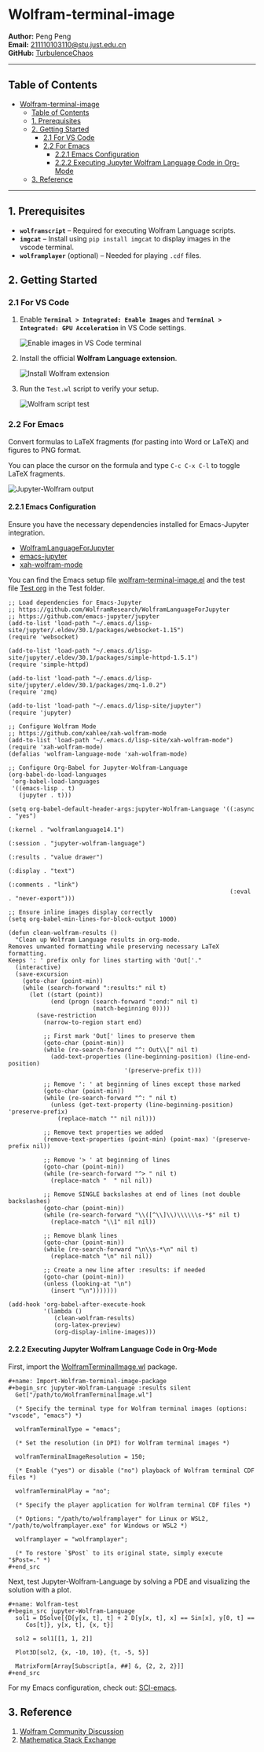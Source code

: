 # Wolfram-terminal-image

**Author:** Peng Peng  \
**Email:** [211110103110@stu.just.edu.cn](mailto:211110103110@stu.just.edu.cn)  \
**GitHub:** [TurbulenceChaos](https://github.com/TurbulenceChaos)

---

## Table of Contents

- [Wolfram-terminal-image](#wolfram-terminal-image)
  - [Table of Contents](#table-of-contents)
  - [1. Prerequisites](#1-prerequisites)
  - [2. Getting Started](#2-getting-started)
    - [2.1 For VS Code](#21-for-vs-code)
    - [2.2 For Emacs](#22-for-emacs)
      - [2.2.1 Emacs Configuration](#221-emacs-configuration)
      - [2.2.2 Executing Jupyter Wolfram Language Code in Org-Mode](#222-executing-jupyter-wolfram-language-code-in-org-mode)
  - [3. Reference](#3-reference)

---

## 1. Prerequisites
- **`wolframscript`** – Required for executing Wolfram Language scripts.
- **`imgcat`** – Install using `pip install imgcat` to display images in the vscode terminal.
- **`wolframplayer`** (optional) – Needed for playing `.cdf` files.

## 2. Getting Started

### 2.1 For VS Code

1. Enable **`Terminal > Integrated: Enable Images`** and **`Terminal > Integrated: GPU Acceleration`** in VS Code settings.

   ![Enable images in VS Code terminal](Images/vscode-terminal-enable-images.png)

2. Install the official **Wolfram Language extension**.

   ![Install Wolfram extension](Images/vscode-official-wolfram-extension.png)

3. Run the `Test.wl` script to verify your setup.

   ![Wolfram script test](Images/wolfram-test.gif)

### 2.2 For Emacs
Convert formulas to LaTeX fragments (for pasting into Word or LaTeX) and figures to PNG format.

You can place the cursor on the formula and type `C-c C-x C-l` to toggle LaTeX fragments.
  
![Jupyter-Wolfram output](https://github.com/TurbulenceChaos/SCI-emacs/blob/main/Test/Test-emacs-jupyter-wolfram-language.gif?raw=true)

#### 2.2.1 Emacs Configuration
Ensure you have the necessary dependencies installed for Emacs-Jupyter integration.

   - [WolframLanguageForJupyter](https://github.com/WolframResearch/WolframLanguageForJupyter)
   - [emacs-jupyter](https://github.com/emacs-jupyter/jupyter)
   - [xah-wolfram-mode](https://github.com/xahlee/xah-wolfram-mode)

You can find the Emacs setup file [wolfram-terminal-image.el](Test/wolfram-terminal-image.el) and the test file [Test.org](Test/Test.org) in the Test folder.

```emacs-lisp
;; Load dependencies for Emacs-Jupyter
;; https://github.com/WolframResearch/WolframLanguageForJupyter
;; https://github.com/emacs-jupyter/jupyter
(add-to-list 'load-path "~/.emacs.d/lisp-site/jupyter/.eldev/30.1/packages/websocket-1.15")
(require 'websocket)

(add-to-list 'load-path "~/.emacs.d/lisp-site/jupyter/.eldev/30.1/packages/simple-httpd-1.5.1")
(require 'simple-httpd)

(add-to-list 'load-path "~/.emacs.d/lisp-site/jupyter/.eldev/30.1/packages/zmq-1.0.2")
(require 'zmq)

(add-to-list 'load-path "~/.emacs.d/lisp-site/jupyter")
(require 'jupyter)

;; Configure Wolfram Mode
;; https://github.com/xahlee/xah-wolfram-mode
(add-to-list 'load-path "~/.emacs.d/lisp-site/xah-wolfram-mode")
(require 'xah-wolfram-mode)
(defalias 'wolfram-language-mode 'xah-wolfram-mode)

;; Configure Org-Babel for Jupyter-Wolfram-Language
(org-babel-do-load-languages
 'org-babel-load-languages
 '((emacs-lisp . t)
   (jupyter . t)))

(setq org-babel-default-header-args:jupyter-Wolfram-Language '((:async . "yes")
                                                               (:kernel . "wolframlanguage14.1")
                                                               (:session . "jupyter-wolfram-language")
                                                               (:results . "value drawer")
                                                               (:display . "text")
                                                               (:comments . "link")
                                                               (:eval . "never-export")))

;; Ensure inline images display correctly
(setq org-babel-min-lines-for-block-output 1000)

(defun clean-wolfram-results ()
  "Clean up Wolfram Language results in org-mode.
Removes unwanted formatting while preserving necessary LaTeX formatting.
Keeps ': ' prefix only for lines starting with 'Out['."
  (interactive)
  (save-excursion
    (goto-char (point-min))
    (while (search-forward ":results:" nil t)
      (let ((start (point))
            (end (progn (search-forward ":end:" nil t)
                        (match-beginning 0))))
        (save-restriction
          (narrow-to-region start end)
          
          ;; First mark 'Out[' lines to preserve them
          (goto-char (point-min))
          (while (re-search-forward "^: Out\\[" nil t)
            (add-text-properties (line-beginning-position) (line-end-position)
                                 '(preserve-prefix t)))
          
          ;; Remove ': ' at beginning of lines except those marked
          (goto-char (point-min))
          (while (re-search-forward "^: " nil t)
            (unless (get-text-property (line-beginning-position) 'preserve-prefix)
              (replace-match "" nil nil)))
          
          ;; Remove text properties we added
          (remove-text-properties (point-min) (point-max) '(preserve-prefix nil))
          
          ;; Remove '> ' at beginning of lines 
          (goto-char (point-min))
          (while (re-search-forward "^> " nil t)
            (replace-match "  " nil nil))
          
          ;; Remove SINGLE backslashes at end of lines (not double backslashes)
          (goto-char (point-min))
          (while (re-search-forward "\\([^\\]\\)\\\\\\s-*$" nil t)
            (replace-match "\\1" nil nil))
          
          ;; Remove blank lines
          (goto-char (point-min))
          (while (re-search-forward "\n\\s-*\n" nil t)
            (replace-match "\n" nil nil))
          
          ;; Create a new line after :results: if needed
          (goto-char (point-min))
          (unless (looking-at "\n")
            (insert "\n")))))))

(add-hook 'org-babel-after-execute-hook
          '(lambda ()
             (clean-wolfram-results)
             (org-latex-preview)
             (org-display-inline-images)))
```

#### 2.2.2 Executing Jupyter Wolfram Language Code in Org-Mode
First, import the [WolframTerminalImage.wl](https://github.com/TurbulenceChaos/Wolfram-terminal-image/blob/main/WolframTerminalImage.wl) package.

```wolfram
#+name: Import-Wolfram-terminal-image-package
#+begin_src jupyter-Wolfram-Language :results silent
  Get["/path/to/WolframTerminalImage.wl"]

  (* Specify the terminal type for Wolfram terminal images (options: "vscode", "emacs") *)

  wolframTerminalType = "emacs";

  (* Set the resolution (in DPI) for Wolfram terminal images *)

  wolframTerminalImageResolution = 150;

  (* Enable ("yes") or disable ("no") playback of Wolfram terminal CDF files *)

  wolframTerminalPlay = "no";

  (* Specify the player application for Wolfram terminal CDF files *)

  (* Options: "/path/to/wolframplayer" for Linux or WSL2, "/path/to/wolframplayer.exe" for Windows or WSL2 *)

  wolframplayer = "wolframplayer";

  (* To restore `$Post` to its original state, simply execute "$Post=." *)
#+end_src
```

Next, test Jupyter-Wolfram-Language by solving a PDE and visualizing the solution with a plot.

```wolfram
#+name: Wolfram-test
#+begin_src jupyter-Wolfram-Language
  sol1 = DSolve[{D[y[x, t], t] + 2 D[y[x, t], x] == Sin[x], y[0, t] == 
     Cos[t]}, y[x, t], {x, t}]

  sol2 = sol1[[1, 1, 2]]

  Plot3D[sol2, {x, -10, 10}, {t, -5, 5}]  

  MatrixForm[Array[Subscript[a, ##] &, {2, 2, 2}]]
#+end_src
```

For my Emacs configuration, check out: [SCI-emacs](https://github.com/TurbulenceChaos/SCI-emacs).

## 3. Reference

1. [Wolfram Community Discussion](https://community.wolfram.com/groups/-/m/t/2864001)
2. [Mathematica Stack Exchange](https://mathematica.stackexchange.com/questions/258273/how-to-set-up-a-plot-viewer-for-wolfram-engine)
